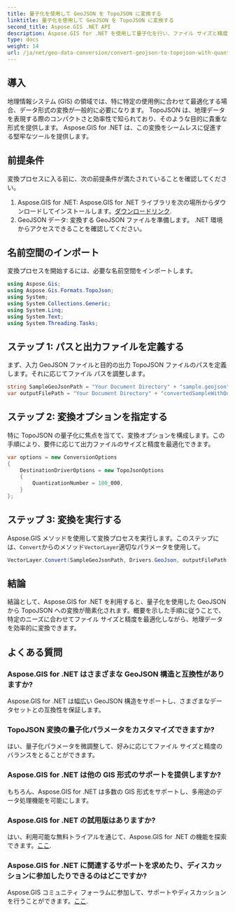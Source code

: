 ```yaml
---
title: 量子化を使用して GeoJSON を TopoJSON に変換する
linktitle: 量子化を使用して GeoJSON を TopoJSON に変換する
second_title: Aspose.GIS .NET API
description: Aspose.GIS for .NET を使用して量子化を行い、ファイル サイズと精度を最適化して、GeoJSON を TopoJSON に効率的に変換する方法を学びます。
type: docs
weight: 14
url: /ja/net/geo-data-conversion/convert-geojson-to-topojson-with-quantization/
---
```

## 導入
地理情報システム (GIS) の領域では、特に特定の使用例に合わせて最適化する場合、データ形式の変換が一般的に必要になります。 TopoJSON は、地理データを表現する際のコンパクトさと効率性で知られており、そのような目的に貴重な形式を提供します。 Aspose.GIS for .NET は、この変換をシームレスに促進する堅牢なツールを提供します。
## 前提条件
変換プロセスに入る前に、次の前提条件が満たされていることを確認してください。
1.  Aspose.GIS for .NET: Aspose.GIS for .NET ライブラリを次の場所からダウンロードしてインストールします。[ダウンロードリンク](https://releases.aspose.com/gis/net/).
2. GeoJSON データ: 変換する GeoJSON ファイルを準備します。 .NET 環境からアクセスできることを確認してください。

## 名前空間のインポート
変換プロセスを開始するには、必要な名前空間をインポートします。
```csharp
using Aspose.Gis;
using Aspose.Gis.Formats.TopoJson;
using System;
using System.Collections.Generic;
using System.Linq;
using System.Text;
using System.Threading.Tasks;
```
## ステップ 1: パスと出力ファイルを定義する
まず、入力 GeoJSON ファイルと目的の出力 TopoJSON ファイルのパスを定義します。それに応じてファイル パスを調整します。
```csharp
string SampleGeoJsonPath = "Your Document Directory" + "sample.geojson";
var outputFilePath = "Your Document Directory" + "convertedSampleWithQuantization_out.topojson";
```
## ステップ 2: 変換オプションを指定する
特に TopoJSON の量子化に焦点を当てて、変換オプションを構成します。この手順により、要件に応じて出力ファイルのサイズと精度を最適化できます。
```csharp
var options = new ConversionOptions
{
    DestinationDriverOptions = new TopoJsonOptions
    {
        QuantizationNumber = 100_000,
    }
};
```
## ステップ 3: 変換を実行する
 Aspose.GIS メソッドを使用して変換プロセスを実行します。このステップには、`Convert`からのメソッド`VectorLayer`適切なパラメータを使用して。
```csharp
VectorLayer.Convert(SampleGeoJsonPath, Drivers.GeoJson, outputFilePath, Drivers.TopoJson, options);
```

## 結論
結論として、Aspose.GIS for .NET を利用すると、量子化を使用した GeoJSON から TopoJSON への変換が簡素化されます。概要を示した手順に従うことで、特定のニーズに合わせてファイル サイズと精度を最適化しながら、地理データを効率的に変換できます。
## よくある質問
### Aspose.GIS for .NET はさまざまな GeoJSON 構造と互換性がありますか?
Aspose.GIS for .NET は幅広い GeoJSON 構造をサポートし、さまざまなデータセットとの互換性を保証します。
### TopoJSON 変換の量子化パラメータをカスタマイズできますか?
はい、量子化パラメータを微調整して、好みに応じてファイル サイズと精度のバランスをとることができます。
### Aspose.GIS for .NET は他の GIS 形式のサポートを提供しますか?
もちろん、Aspose.GIS for .NET は多数の GIS 形式をサポートし、多用途のデータ処理機能を可能にします。
### Aspose.GIS for .NET の試用版はありますか?
はい、利用可能な無料トライアルを通じて、Aspose.GIS for .NET の機能を探索できます。[ここ](https://releases.aspose.com/).
### Aspose.GIS for .NET に関連するサポートを求めたり、ディスカッションに参加したりできるのはどこですか?
 Aspose.GIS コミュニティ フォーラムに参加して、サポートやディスカッションを行うことができます。[ここ](https://forum.aspose.com/c/gis/33).